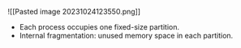 ![[Pasted image 20231024123550.png]]

- Each process occupies one fixed-size partition. 
- Internal fragmentation: unused memory space in each partition.